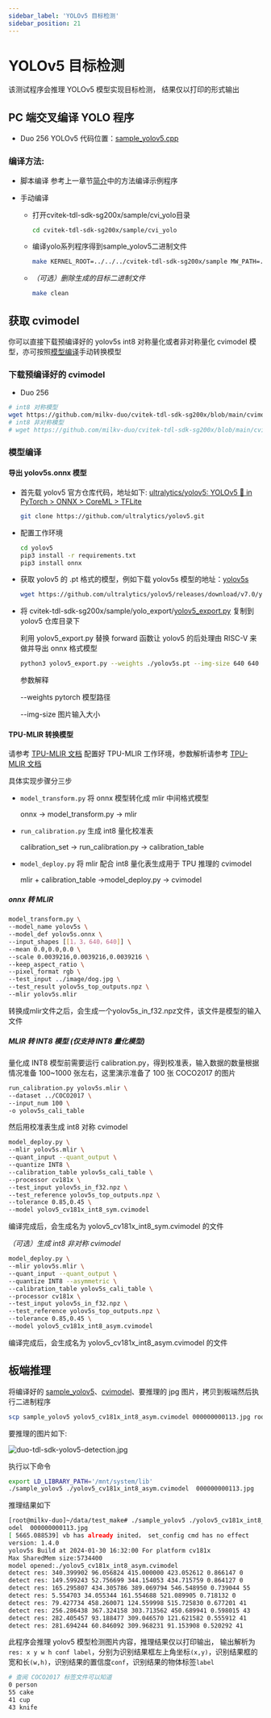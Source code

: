 ```yaml
---
sidebar_label: 'YOLOv5 目标检测'
sidebar_position: 21
---
```


# YOLOv5 目标检测
该测试程序会推理 YOLOv5 模型实现目标检测， 结果仅以打印的形式输出

## PC 端交叉编译 YOLO 程序

- Duo 256 YOLOv5 代码位置：[sample_yolov5.cpp](https://github.com/milkv-duo/cvitek-tdl-sdk-sg200x/blob/main/sample/cvi_yolo/sample_yolov5.cpp)

### 编译方法:   
- 脚本编译 参考上一章节[简介](https://milkv.io/zh/docs/duo/application-development/tdl-sdk/tdl-sdk-introduction)中的方法编译示例程序

- 手动编译
  - 打开cvitek-tdl-sdk-sg200x/sample/cvi_yolo目录
     ```bash
     cd cvitek-tdl-sdk-sg200x/sample/cvi_yolo
     ```

  - 编译yolo系列程序得到sample_yolov5二进制文件

     ```bash
     make KERNEL_ROOT=../../../cvitek-tdl-sdk-sg200x/sample MW_PATH=../../../cvitek-tdl-sdk-sg200x/sample/3rd/middleware/v2 TPU_PATH=../../../cvitek-tdl-sdk-sg200x/sample/3rd/tpu IVE_PATH=../../../cvitek-tdl-sdk-sg200x/sample/3rd/ive USE_TPU_IVE=ON  CHIP=CV180X SDK_VER=musl_riscv64 -j10
     ```
   
  - *（可选）删除生成的目标二进制文件*

     ```bash
     make clean
     ```

## 获取 cvimodel
你可以直接下载预编译好的 yolov5s int8 对称量化或者非对称量化 cvimodel 模型，亦可按照[模型编译](#模型编译)手动转换模型
### 下载预编译好的 cvimodel
- Duo 256
```bash
# int8 对称模型
wget https://github.com/milkv-duo/cvitek-tdl-sdk-sg200x/blob/main/cvimodel/yolov5_cv181x_int8_sym.cvimodel
# int8 非对称模型
# wget https://github.com/milkv-duo/cvitek-tdl-sdk-sg200x/blob/main/cvimodel/yolov5_cv181x_int8_asym.cvimodel
```
### 模型编译 
#### 导出 yolov5s.onnx 模型

- 首先载 yolov5 官方仓库代码，地址如下: [ultralytics/yolov5\: YOLOv5 🚀 in PyTorch > ONNX > CoreML > TFLite](https://github.com/ultralytics/yolov5)
    ```bash 
    git clone https://github.com/ultralytics/yolov5.git
    ```
- 配置工作环境
    ```bash
    cd yolov5
    pip3 install -r requirements.txt
    pip3 install onnx
    ```
- 获取 yolov5 的 .pt 格式的模型，例如下载 yolov5s 模型的地址：[yolov5s](https://github.com/ultralytics/yolov5/releases/download/v7.0/yolov5s.pt)
    ```bash
    wget https://github.com/ultralytics/yolov5/releases/download/v7.0/yolov5s.pt
    ```

- 将 cvitek-tdl-sdk-sg200x/sample/yolo_export/[yolov5_export.py](https://github.com/milkv-duo/cvitek-tdl-sdk-sg200x/blob/main/sample/yolo_export/yolov5_export.py) 复制到 yolov5 仓库目录下

    利用 yolov5_export.py 替换 forward 函数让 yolov5 的后处理由 RISC-V 来做并导出 onnx 格式模型

    ```bash
    python3 yolov5_export.py --weights ./yolov5s.pt --img-size 640 640
    ```

  参数解释 
  
  --weights pytorch 模型路径
  
  --img-size 图片输入大小



#### TPU-MLIR 转换模型

请参考 [TPU-MLIR 文档](https://github.com/sophgo/tpu-mlir) 配置好 TPU-MLIR 工作环境，参数解析请参考 [TPU-MLIR 文档](https://github.com/sophgo/tpu-mlir)

具体实现步骤分三步

- `model_transform.py` 将 onnx 模型转化成 mlir 中间格式模型

  onnx -> model_transform.py -> mlir

- `run_calibration.py` 生成 int8 量化校准表

  calibration_set -> run_calibration.py -> calibration_table

- `model_deploy.py` 将 mlir 配合 int8 量化表生成用于 TPU 推理的 cvimodel

  mlir + calibration_table  ->model_deploy.py -> cvimodel

##### onnx 转 MLIR

```bash
model_transform.py \
--model_name yolov5s \
--model_def yolov5s.onnx \
--input_shapes [[1，3，640，640]] \
--mean 0.0,0.0,0.0 \
--scale 0.0039216,0.0039216,0.0039216 \
--keep_aspect_ratio \
--pixel_format rgb \
--test_input ../image/dog.jpg \
--test_result yolov5s_top_outputs.npz \
--mlir yolov5s.mlir
```

转换成mlir文件之后，会生成一个yolov5s_in_f32.npz文件，该文件是模型的输入文件

##### MLIR 转 INT8 模型 (仅支持 INT8 量化模型)

量化成 INT8 模型前需要运行 calibration.py，得到校准表，输入数据的数量根据情况准备 100~1000 张左右，这里演示准备了 100 张 COCO2017 的图片

```bash
run_calibration.py yolov5s.mlir \
--dataset ../COCO2017 \
--input_num 100 \
-o yolov5s_cali_table
```

然后用校准表生成 int8 对称 cvimodel

```bash
model_deploy.py \
--mlir yolov5s.mlir \
--quant_input --quant_output \
--quantize INT8 \
--calibration_table yolov5s_cali_table \
--processor cv181x \
--test_input yolov5s_in_f32.npz \
--test_reference yolov5s_top_outputs.npz \
--tolerance 0.85,0.45 \
--model yolov5_cv181x_int8_sym.cvimodel
```

编译完成后，会生成名为 yolov5_cv181x_int8_sym.cvimodel 的文件

*（可选）生成 int8 非对称 cvimodel*

```bash
model_deploy.py \
--mlir yolov5s.mlir \
--quant_input --quant_output \
--quantize INT8 --asymmetric \
--calibration_table yolov5s_cali_table \
--processor cv181x \
--test_input yolov5s_in_f32.npz \
--test_reference yolov5s_top_outputs.npz \
--tolerance 0.85,0.45 \
--model yolov5_cv181x_int8_asym.cvimodel
```

编译完成后，会生成名为 yolov5_cv181x_int8_asym.cvimodel 的文件



## 板端推理

将编译好的 [sample_yolov5](#pc-端交叉编译-yolo-程序)、[cvimodel](#获取-cvimodel)、要推理的 jpg 图片，拷贝到板端然后执行二进制程序
```bash
scp sample_yolov5 yolov5_cv181x_int8_asym.cvimodel 000000000113.jpg root@192.168.42.1:/root/
```
要推理的图片如下:

![duo-tdl-sdk-yolov5-detection.jpg](/docs/duo/tdl-sdk/duo-tdl-sdk-yolov5-detection.jpg)

执行以下命令

```bash
export LD_LIBRARY_PATH='/mnt/system/lib'
./sample_yolov5 ./yolov5_cv181x_int8_asym.cvimodel  000000000113.jpg 
```
推理结果如下
```bash
[root@milkv-duo]~/data/test_make# ./sample_yolov5 ./yolov5_cv181x_int8_asym.cvim
odel  000000000113.jpg 
[ 5665.088539] vb has already inited， set_config cmd has no effect
version: 1.4.0
yolov5s Build at 2024-01-30 16:32:00 For platform cv181x
Max SharedMem size:5734400
model opened:./yolov5_cv181x_int8_asym.cvimodel
detect res: 340.399902 96.056824 415.000000 423.052612 0.866147 0
detect res: 149.599243 52.756699 344.154053 434.715759 0.864127 0
detect res: 165.295807 434.305786 389.069794 546.548950 0.739044 55
detect res: 5.554703 34.055344 161.554688 521.089905 0.718132 0
detect res: 79.427734 458.260071 124.559998 515.725830 0.677201 41
detect res: 256.286438 367.324158 303.713562 450.689941 0.598015 43
detect res: 282.405457 93.188477 309.046570 121.621582 0.555912 41
detect res: 281.694244 60.846092 309.968231 91.153908 0.520292 41
```
此程序会推理 yolov5 模型检测图片内容，推理结果仅以打印输出， 输出解析为 `res: x y w h conf label`，分别为识别结果框左上角坐标`(x,y)`，识别结果框的宽和长`(w,h)`，识别结果的置信度`conf`，识别结果的物体标签`label`
```bash
# 查阅 COCO2017 标签文件可以知道 
0 person
55 cake
41 cup
43 knife
```
